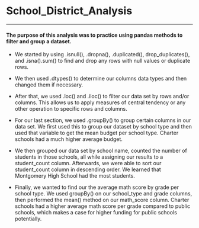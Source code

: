# School_District_Analysis
_______________________________________

#### The purpose of this analysis was to practice using pandas methods to filter and group a dataset. 

* We started by using .isnull(), .dropna(), .duplicated(), drop_duplicates(), and .isna().sum() to find and drop any rows with null values or duplicate rows.

* We then used .dtypes() to determine our columns data types and then changed them if necessary. 

* After that, we used .loc() and .iloc() to filter our data set by rows and/or columns. This allows us to apply measures of central tendency or any other operation to specific rows and columns. 

* For our last section, we used .groupBy() to group certain columns in our data set. We first used this to group our dataset by school type and then used that variable to get the mean budget per school type. Charter schools had a much higher average budget. 

* We then grouped our data set by school name, counted the number of students in those schools, all while assigning our results to a student_count column. Afterwards, we were able to sort our student_count column in descending order. We learned that Montgomery High School had the most students.

* Finally, we wanted to find our the average math score by grade per school type. We used groupBy() on our school_type and grade columns, then performed the mean() method on our math_score column. Charter schools had a higher average math score per grade compared to public schools, which makes a case for higher funding for public schools potentially.